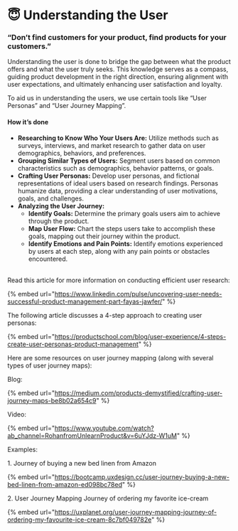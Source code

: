 # 😇 Understanding the User

### “Don’t find customers for your product, find products for your customers.”

Understanding the user is done to bridge the gap between what the product offers and what the user truly seeks. This knowledge serves as a compass, guiding product development in the right direction, ensuring alignment with user expectations, and ultimately enhancing user satisfaction and loyalty.

To aid us in understanding the users, we use certain tools like “User Personas” and “User Journey Mapping”.

#### How it’s done

* **Researching to Know Who Your Users Are:** Utilize methods such as surveys, interviews, and market research to gather data on user demographics, behaviors, and preferences.
* **Grouping Similar Types of Users:** Segment users based on common characteristics such as demographics, behavior patterns, or goals.&#x20;
* **Crafting User Personas:** Develop user personas, and fictional representations of ideal users based on research findings. Personas humanize data, providing a clear understanding of user motivations, goals, and challenges.
* **Analyzing the User Journey:**
  * **Identify Goals:** Determine the primary goals users aim to achieve through the product.
  * **Map User Flow:** Chart the steps users take to accomplish these goals, mapping out their journey within the product.
  * **Identify Emotions and Pain Points:** Identify emotions experienced by users at each step, along with any pain points or obstacles encountered.

\
Read this article for more information on conducting efficient user research:

{% embed url="https://www.linkedin.com/pulse/uncovering-user-needs-successful-product-management-part-fayas-jawfer/" %}

The following article discusses a 4-step approach to creating user personas:

{% embed url="https://productschool.com/blog/user-experience/4-steps-create-user-personas-product-management" %}

Here are some resources on user journey mapping (along with several types of user journey maps):

Blog:

{% embed url="https://medium.com/products-demystified/crafting-user-journey-maps-be8b02a654c9" %}

Video:

{% embed url="https://www.youtube.com/watch?ab_channel=RohanfromUnlearnProduct&v=6uYJdz-W1uM" %}

Examples:

1\. Journey of buying a new bed linen from Amazon

{% embed url="https://bootcamp.uxdesign.cc/user-journey-buying-a-new-bed-linen-from-amazon-ed098bc78ed" %}

2\. User Journey Mapping Journey of ordering my favorite ice-cream

{% embed url="https://uxplanet.org/user-journey-mapping-journey-of-ordering-my-favourite-ice-cream-8c7bf049782e" %}
